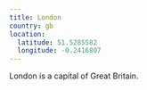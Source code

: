 ```yaml
---
title: London
country: gb
location:
  latitude: 51.5285582
  longitude: -0.2416807
---
```


London is a capital of Great Britain.
